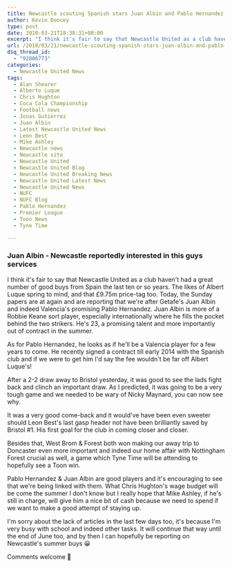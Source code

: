 ```yaml
---
title: Newcastle scouting Spanish stars Juan Albin and Pablo Hernandez
author: Kevin Doocey
type: post
date: 2010-03-21T18:38:31+00:00
excerpt: "I think it's fair to say that Newcastle United as a club haven't had a great number of good buys from Spain the last ten or so years. The likes of Alberto Luque spring to mind, and that £9.75m price-tag too. Today, the Sunday papers are at again and are reporting that we're after"
url: /2010/03/21/newcastle-scouting-spanish-stars-juan-albin-and-pablo-hernandez/
dsq_thread_id:
  - "92806773"
categories:
  - Newcastle United News
tags:
  - Alan Shearer
  - Alberto Luque
  - Chris Hughton
  - Coca Cola Championship
  - Football news
  - Jonas Gutierrez
  - Juan Albin
  - Latest Newcastle United News
  - Leon Best
  - Mike Ashley
  - Newcastle news
  - Newcastle site
  - Newcastle United
  - Newcastle United Blog
  - Newcastle United Breaking News
  - Newcastle United Latest News
  - Newcastle United News
  - NUFC
  - NUFC Blog
  - Pablo Hernandez
  - Premier League
  - Toon News
  - Tyne Time

---
```

### Juan Albin - Newcastle reportedly interested in this guys services

I think it's fair to say that Newcastle United as a club haven't had a great number of good buys from Spain the last ten or so years. The likes of Albert Luque spring to mind, and that £9.75m price-tag too. Today, the Sunday papers are at again and are reporting that we're after Getafe's Juan Albin and indeed Valencia's promising Pablo Hernandez. Juan Albin is more of a  Robbie Keane sort player, especially internationally where he fills the pocket behind the two strikers. He's 23, a promising talent and more importantly out of contract in the summer.

As for Pablo Hernandez, he looks as if he'll be a Valencia player for a few years to come. He recently signed a contract till early 2014 with the Spanish club and if we were to get him I'd say the fee wouldn't be far off Albert Luque's!

After a 2-2 draw away to Bristol yesterday, it was good to see the lads fight back and clinch an important draw. As I predicted, it was going to be a very tough game and we needed to be wary of Nicky Maynard, you can now see why.

It was a very good come-back and it would've have been even sweeter should Leon Best's last gasp header not have been brilliantly saved by Bristol #1. His first goal for the club in coming closer and closer.

Besides that, West Brom & Forest both won making our away trip to Doncaster even more important and indeed our home affair with Nottingham Forest crucial as well, a game which Tyne Time will be attending to hopefully see a Toon win.

Pablo Hernandez & Juan Albin are good players and it's encouraging to see that we're being linked with them. What Chris Hughton's wage budget will be come the summer I don't know but I really hope that Mike Ashley, if he's still in charge, will give him a nice bit of cash because we need to spend if we want to make a good attempt of staying up.

I'm sorry about the lack of articles in the last few days too, it's because I'm very busy with school and indeed other tasks. It will continue that way until the end of June too, and by then I can hopefully be reporting on Newcastle's summer buys 😀

Comments welcome 🙂
